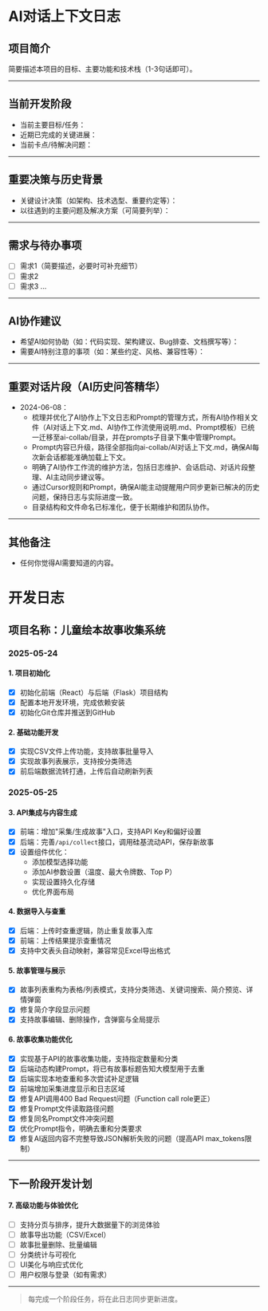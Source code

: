 # AI对话上下文日志

## 项目简介
简要描述本项目的目标、主要功能和技术栈（1-3句话即可）。

---

## 当前开发阶段
- 当前主要目标/任务：
- 近期已完成的关键进展：
- 当前卡点/待解决问题：

---

## 重要决策与历史背景
- 关键设计决策（如架构、技术选型、重要约定等）：
- 以往遇到的主要问题及解决方案（可简要列举）：

---

## 需求与待办事项
- [ ] 需求1（简要描述，必要时可补充细节）
- [ ] 需求2
- [ ] 需求3
...

---

## AI协作建议
- 希望AI如何协助（如：代码实现、架构建议、Bug排查、文档撰写等）：
- 需要AI特别注意的事项（如：某些约定、风格、兼容性等）：

---

## 重要对话片段（AI历史问答精华）
- 2024-06-08：
  - 梳理并优化了AI协作上下文日志和Prompt的管理方式，所有AI协作相关文件（AI对话上下文.md、AI协作工作流使用说明.md、Prompt模板）已统一迁移至ai-collab/目录，并在prompts子目录下集中管理Prompt。
  - Prompt内容已升级，路径全部指向ai-collab/AI对话上下文.md，确保AI每次新会话都能准确加载上下文。
  - 明确了AI协作工作流的维护方法，包括日志维护、会话启动、对话片段整理、AI主动同步建议等。
  - 通过Cursor规则和Prompt，确保AI能主动提醒用户同步更新已解决的历史问题，保持日志与实际进度一致。
  - 目录结构和文件命名已标准化，便于长期维护和团队协作。

---

## 其他备注
- 任何你觉得AI需要知道的内容。

# 开发日志

## 项目名称：儿童绘本故事收集系统

### 2025-05-24

#### 1. 项目初始化
- [x] 初始化前端（React）与后端（Flask）项目结构
- [x] 配置本地开发环境，完成依赖安装
- [x] 初始化Git仓库并推送到GitHub

#### 2. 基础功能开发
- [x] 实现CSV文件上传功能，支持故事批量导入
- [x] 实现故事列表展示，支持按分类筛选
- [x] 前后端数据流转打通，上传后自动刷新列表

### 2025-05-25

#### 3. API集成与内容生成
- [x] 前端：增加"采集/生成故事"入口，支持API Key和偏好设置
- [x] 后端：完善`/api/collect`接口，调用硅基流动API，保存新故事
- [x] 设置组件优化：
  - 添加模型选择功能
  - 添加AI参数设置（温度、最大令牌数、Top P）
  - 实现设置持久化存储
  - 优化界面布局

#### 4. 数据导入与查重
- [x] 后端：上传时查重逻辑，防止重复故事入库
- [x] 前端：上传结果提示查重情况
- [x] 支持中文表头自动映射，兼容常见Excel导出格式

#### 5. 故事管理与展示
- [x] 故事列表重构为表格/列表模式，支持分类筛选、关键词搜索、简介预览、详情弹窗
- [x] 修复简介字段显示问题
- [x] 支持故事编辑、删除操作，含弹窗与全局提示

#### 6. 故事收集功能优化
- [x] 实现基于API的故事收集功能，支持指定数量和分类
- [x] 后端动态构建Prompt，将已有故事标题告知大模型用于去重
- [x] 后端实现本地查重和多次尝试补足逻辑
- [x] 前端增加采集进度显示和日志区域
- [x] 修复API调用400 Bad Request问题（Function call role更正）
- [x] 修复Prompt文件读取路径问题
- [x] 修复同名Prompt文件冲突问题
- [x] 优化Prompt指令，明确去重和分类要求
- [x] 修复AI返回内容不完整导致JSON解析失败的问题（提高API max_tokens限制）

---

## 下一阶段开发计划

#### 7. 高级功能与体验优化
- [ ] 支持分页与排序，提升大数据量下的浏览体验
- [ ] 故事导出功能（CSV/Excel）
- [ ] 故事批量删除、批量编辑
- [ ] 分类统计与可视化
- [ ] UI美化与响应式优化
- [ ] 用户权限与登录（如有需求）

---

> 每完成一个阶段任务，将在此日志同步更新进度。 